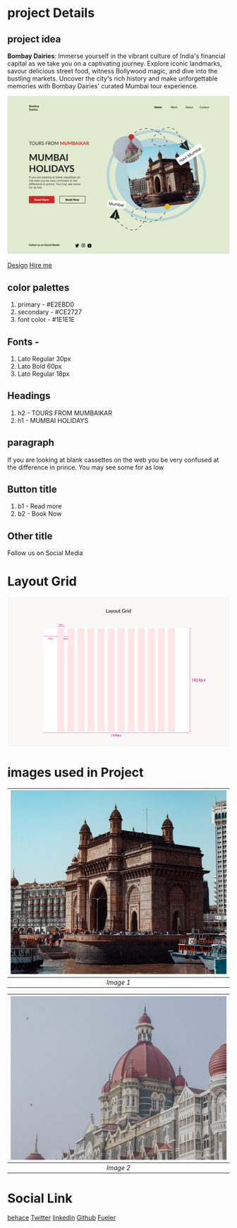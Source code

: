 # project Details

## project idea
   **Bombay Dairies**: Immerse yourself in the vibrant culture of India's financial capital as we take you on a captivating journey. Explore iconic landmarks, savour delicious street food, witness Bollywood magic, and dive into the bustling markets. Uncover the city's rich history and make unforgettable memories with Bombay Dairies' curated Mumbai tour experience.

 ![project](https://raw.githubusercontent.com/Rockky1997/Frontend/main/asset%20for%20projects/Travel.png) 

 [Design](www.behance.net/gallery/175432065/TOURS-OF-MUMBAI)
 [Hire me](https://fueler.io/ramc/bombay-dairies-tours-of-mumbai)

## color palettes
   1. primary - #E2EBD0
   2. secondary - #CE2727
   3. font color - #1E1E1E

## Fonts - 
   1. Lato Regular 30px
   2. Lato Bold 60px
   3. Lato Regular 18px

## Headings
   1. h2 - TOURS FROM MUMBAIKAR
   2. h1 - MUMBAI HOLIDAYS 

## paragraph
   If you are looking at blank cassettes on the web
   you be very confused at the difference in prince. 
   You may see some for as low 

## Button title
   1. b1 - Read more
   2. b2 - Book Now

## Other title
  Follow us on Social Media

# Layout Grid
   ![layout grid](https://raw.githubusercontent.com/Rockky1997/Frontend/main/asset%20for%20projects/layout.png)

# images used in Project
   
  | ![First Image Used](https://raw.githubusercontent.com/Rockky1997/Frontend/main/asset%20for%20projects/img1.png)|
   |:--:| 
   |*Image 1*|

   |![Second Image Used](https://raw.githubusercontent.com/Rockky1997/Frontend/main/asset%20for%20projects/img2.png)|
   |:--:| 
   |*Image 2*|

   

# Social Link

   [behace](https://www.behance.net/ramchakraborty)
   [Twitter](https://twitter.com/ram_chakra1997)
   [linkedin](https://www.linkedin.com/in/ramesh-chakraborty-ba40b6282/)
   [Github](https://github.com/Rockky1997)
   [Fueler](https://fueler.io/ramc)
   
